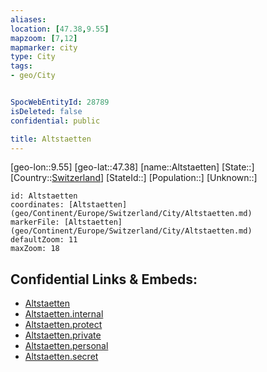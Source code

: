 ```yaml
---
aliases: 
location: [47.38,9.55]
mapzoom: [7,12] 
mapmarker: city 
type: City
tags:
- geo/City


SpocWebEntityId: 28789
isDeleted: false
confidential: public

title: Altstaetten
---
```

[geo-lon::9.55]
[geo-lat::47.38]
[name::Altstaetten]
[State::]
[Country::[Switzerland](geo/Continent/Europe/Switzerland.md)]
[StateId::]
[Population::]
[Unknown::]


```leaflet
id: Altstaetten
coordinates: [Altstaetten](geo/Continent/Europe/Switzerland/City/Altstaetten.md)
markerFile: [Altstaetten](geo/Continent/Europe/Switzerland/City/Altstaetten.md)
defaultZoom: 11 
maxZoom: 18
```


## Confidential Links & Embeds: 
- [Altstaetten](../../../../../../_public/geo/Continent/Europe/Switzerland/City/Altstaetten.md) 
- [Altstaetten.internal](../../../../../../_internal/geo/Continent/Europe/Switzerland/City/Altstaetten.internal.md) 
- [Altstaetten.protect](../../../../../../_protect/geo/Continent/Europe/Switzerland/City/Altstaetten.protect.md) 
- [Altstaetten.private](../../../../../../_private/geo/Continent/Europe/Switzerland/City/Altstaetten.private.md) 
- [Altstaetten.personal](../../../../../../_personal/geo/Continent/Europe/Switzerland/City/Altstaetten.personal.md) 
- [Altstaetten.secret](../../../../../../_secret/geo/Continent/Europe/Switzerland/City/Altstaetten.secret.md) 

